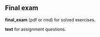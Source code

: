 ## Final exam

__final_exam__ (pdf or rmd) for solved exercises.

__text__ for assignment questions. 
